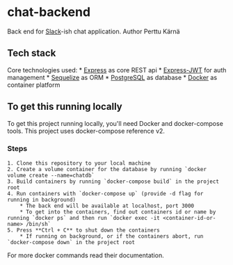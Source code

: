 # chat-backend

Back end for [Slack](https://slack.com)-ish chat application.
Author Perttu Kärnä

## Tech stack

Core technologies used:
    * [Express](https://expressjs.com/) as core REST api
    * [Express-JWT](https://github.com/auth0/express-jwt) for auth management
    * [Sequelize](https://github.com/sequelize/sequelize) as ORM
    * [PostgreSQL](https://www.postgresql.org/) as database
    * [Docker](https://www.docker.com/) as container platform

## To get this running locally

To get this project running locally, you'll need Docker and docker-compose tools. This project uses docker-compose reference v2.

### Steps

    1. Clone this repository to your local machine
    2. Create a volume container for the database by running `docker volume create --name=chatdb`
    3. Build containers by running `docker-compose build` in the project root
    4. Run containers with `docker-compose up` (provide -d flag for running in background)
        * The back end will be available at localhost, port 3000
        * To get into the containers, find out containers id or name by running `docker ps` and then run `docker exec -it <container-id-or-name> /bin/sh`
    5. Press **Ctrl + C** to shut down the containers
        * If running on background, or if the containers abort, run `docker-compose down` in the project root

For more docker commands read their documentation.
